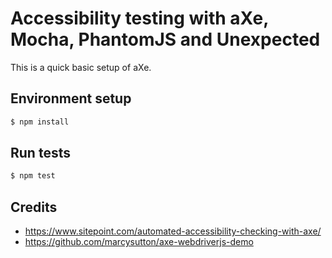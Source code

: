 # Accessibility testing with aXe, Mocha, PhantomJS and Unexpected

This is a quick basic setup of aXe. 

## Environment setup 

```sh
$ npm install
```

## Run tests

```sh
$ npm test
```

## Credits

- https://www.sitepoint.com/automated-accessibility-checking-with-axe/
- https://github.com/marcysutton/axe-webdriverjs-demo